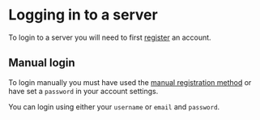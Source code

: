 # Logging in to a server

To login to a server you will need to first [register](../registration/) an account.

## Manual login

To login manually you must have used the [manual registration method](../registration/) or have set a `password` in your account settings.

You can login using either your `username` or `email` and `password`.
